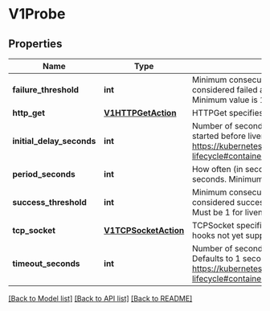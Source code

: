 # V1Probe

## Properties
Name | Type | Description | Notes
------------ | ------------- | ------------- | -------------
**failure_threshold** | **int** | Minimum consecutive failures for the probe to be considered failed after having succeeded. Defaults to 3. Minimum value is 1. | [optional] 
**http_get** | [**V1HTTPGetAction**](V1HTTPGetAction.md) | HTTPGet specifies the http request to perform. | [optional] 
**initial_delay_seconds** | **int** | Number of seconds after the VirtualMachineInstance has started before liveness probes are initiated. More info: https://kubernetes.io/docs/concepts/workloads/pods/pod-lifecycle#container-probes | [optional] 
**period_seconds** | **int** | How often (in seconds) to perform the probe. Default to 10 seconds. Minimum value is 1. | [optional] 
**success_threshold** | **int** | Minimum consecutive successes for the probe to be considered successful after having failed. Defaults to 1. Must be 1 for liveness. Minimum value is 1. | [optional] 
**tcp_socket** | [**V1TCPSocketAction**](V1TCPSocketAction.md) | TCPSocket specifies an action involving a TCP port. TCP hooks not yet supported | [optional] 
**timeout_seconds** | **int** | Number of seconds after which the probe times out. Defaults to 1 second. Minimum value is 1. More info: https://kubernetes.io/docs/concepts/workloads/pods/pod-lifecycle#container-probes | [optional] 

[[Back to Model list]](../README.md#documentation-for-models) [[Back to API list]](../README.md#documentation-for-api-endpoints) [[Back to README]](../README.md)


